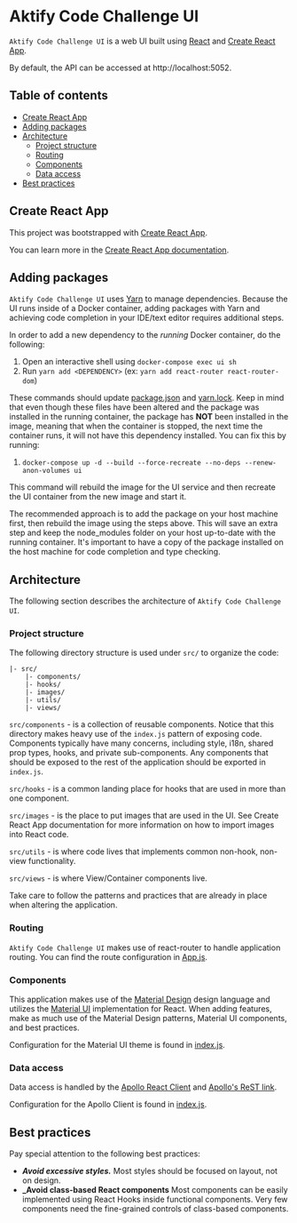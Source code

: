 # Aktify Code Challenge UI

`Aktify Code Challenge UI` is a web UI built using [React](https://reactjs.org/) and [Create React App](https://github.com/facebook/create-react-app).

By default, the API can be accessed at http://localhost:5052.


## Table of contents

- [Create React App](#create-react-app)
- [Adding packages](#adding-packages)
- [Architecture](#architecture)
    - [Project structure](#project-structure)
    - [Routing](#routing)
    - [Components](#components)
    - [Data access](#data-access)
- [Best practices](#best-practices)


## Create React App

This project was bootstrapped with [Create React App](https://github.com/facebook/create-react-app).

You can learn more in the [Create React App documentation](https://facebook.github.io/create-react-app/docs/getting-started).


## Adding packages

`Aktify Code Challenge UI` uses [Yarn](https://yarnpkg.com/) to manage dependencies. Because the UI runs inside of a Docker container, adding packages with Yarn and achieving code completion in your IDE/text editor requires additional steps.

In order to add a new dependency to the _running_ Docker container, do the following:

1. Open an interactive shell using `docker-compose exec ui sh`
1. Run `yarn add <DEPENDENCY>` (ex: `yarn add react-router react-router-dom`)

These commands should update [package.json](package.json) and [yarn.lock](yarn.lock). Keep in mind that even though these files have been altered and the package was installed in the running container, the package has **NOT** been installed in the image, meaning that when the container is stopped, the next time the container runs, it will not have this dependency installed. You can fix this by running:

1. `docker-compose up -d --build --force-recreate --no-deps --renew-anon-volumes ui`

This command will rebuild the image for the UI service and then recreate the UI container from the new image and start it.

The recommended approach is to add the package on your host machine first, then rebuild the image using the steps above. This will save an extra step and keep the node_modules folder on your host up-to-date with the running container. It's important to have a copy of the package installed on the host machine for code completion and type checking.


## Architecture

The following section describes the architecture of `Aktify Code Challenge UI`.


### Project structure

The following directory structure is used under `src/` to organize the code:

```
|- src/
    |- components/
    |- hooks/
    |- images/
    |- utils/
    |- views/
```

`src/components` - is a collection of reusable components. Notice that this directory makes heavy use of the `index.js` pattern of exposing code. Components typically have many concerns, including style, i18n, shared prop types, hooks, and private sub-components. Any components that should be exposed to the rest of the application should be exported in `index.js`.

 `src/hooks` - is a common landing place for hooks that are used in more than one component.
 
 `src/images` - is the place to put images that are used in the UI. See Create React App documentation for more information on how to import images into React code.
 
 `src/utils` - is where code lives that implements common non-hook, non-view functionality.
 
 `src/views` - is where View/Container components live.
 
 Take care to follow the patterns and practices that are already in place when altering the application.


### Routing

`Aktify Code Challenge UI` makes use of react-router to handle application routing. You can find the route configuration in [App.js](src/App.js).


### Components

This application makes use of the [Material Design](https://material.io/design/) design language and utilizes the [Material UI](https://material-ui.com/) implementation for React. When adding features, make as much use of the Material Design patterns, Material UI components, and best practices.
 
 Configuration for the Material UI theme is found in [index.js](src/index.js).


### Data access

Data access is handled by the [Apollo React Client](https://www.apollographql.com/docs/react/) and [Apollo's ReST link](https://www.apollographql.com/docs/link/links/rest/).

Configuration for the Apollo Client is found in [index.js](src/index.js).


## Best practices

Pay special attention to the following best practices:

- **_Avoid excessive styles._** Most styles should be focused on layout, not on design.
- **_Avoid class-based React components** Most components can be easily implemented using React Hooks inside functional components. Very few components need the fine-grained controls of class-based components.